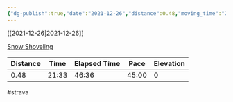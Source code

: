 ```yaml
---
{"dg-publish":true,"date":"2021-12-26","distance":0.48,"moving_time":"21:33","elapsed_time":"46:36","pace":"45:00","total_elevation_gain":0,"url":"https://www.strava.com/activities/6430455884","permalink":"/01-personal/strava/2021-12-26-snow-shoveling/","dgPassFrontmatter":true}
---
```



[[2021-12-26\|2021-12-26]]

[Snow Shoveling](https://www.strava.com/activities/6430455884)

| Distance | Time  | Elapsed Time | Pace  | Elevation |
| -------- | ----- | ------------ | ----- | --------- |
| 0.48     | 21:33 | 46:36        | 45:00 | 0         |




#strava
